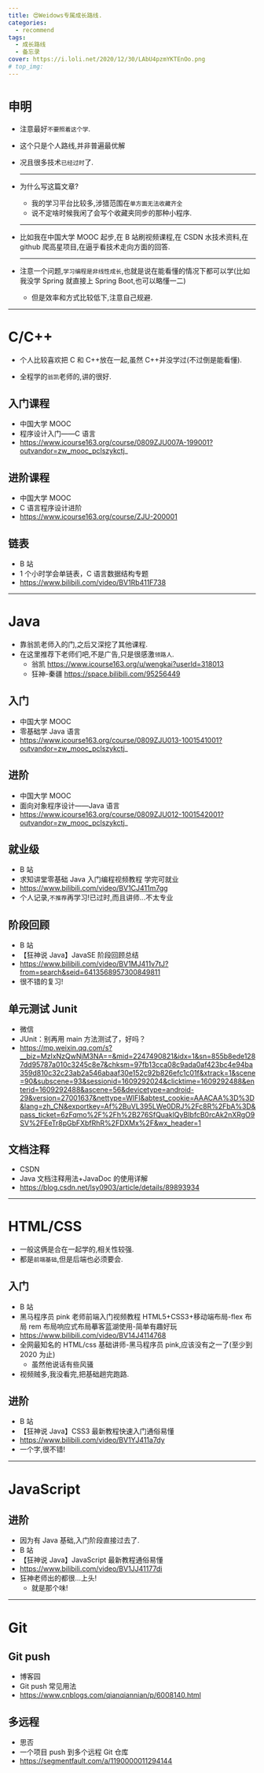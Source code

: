 ```yaml
---
title: 😍Weidows专属成长路线.
categories:
  - recommend
tags:
  - 成长路线
  - 备忘录
cover: https://i.loli.net/2020/12/30/LAbU4pzmYKTEnOo.png
# top_img:
---
```


<!--
 * @?: *********************************************************************
 * @Author: Weidows
 * @Date: 2020-12-30 11:42:22
 * @LastEditors: Weidows
 * @LastEditTime: 2020-12-30 13:34:38
 * @FilePath: \Weidowsd:\Game\Demo\Github\Blog-private\source\_posts\recommend\LearnWay.md
 * @Description:
 * @!: *********************************************************************
-->

# `申明`

- 注意最好`不要照着这个学`.
- 这个只是个人路线,并非普遍最优解
- 况且很多技术`已经过时`了.

  ***

- 为什么写这篇文章?

  - 我的学习平台比较多,涉猎范围在`单方面无法收藏齐全`
  - 说不定啥时候我闲了会写个收藏夹同步的那种小程序.

  ***

- 比如我在中国大学 MOOC 起步,在 B 站刷视频课程,在 CSDN 水技术资料,在 github 爬高星项目,在逼乎看技术走向方面的回答.

  ***

- 注意一个问题,`学习编程是非线性成长`,也就是说在能看懂的情况下都可以学(比如我没学 Spring 就直接上 Spring Boot,也可以略懂一二)
  - 但是效率和方式比较低下,注意自己规避.

---

# C/C++

- 个人比较喜欢把 C 和 C++放在一起,虽然 C++并没学过(不过倒是能看懂).

- 全程学的`翁凯`老师的,讲的很好.

## 入门课程

- 中国大学 MOOC
- 程序设计入门——C 语言
- https://www.icourse163.org/course/0809ZJU007A-199001?outvandor=zw_mooc_pclszykctj_

## 进阶课程

- 中国大学 MOOC
- C 语言程序设计进阶
- https://www.icourse163.org/course/ZJU-200001

## 链表

- B 站
- 1 个小时学会单链表，C 语言数据结构专题
- https://www.bilibili.com/video/BV1Rb411F738

---

# Java

- 靠翁凯老师入的门,之后又深挖了其他课程.
- 在这里推荐下老师们吧,不是广告,只是很感激`领路人`.
  - 翁凯 https://www.icourse163.org/u/wengkai?userId=318013
  - 狂神-秦疆 https://space.bilibili.com/95256449

## 入门

- 中国大学 MOOC
- 零基础学 Java 语言
- https://www.icourse163.org/course/0809ZJU013-1001541001?outvandor=zw_mooc_pclszykctj_

## 进阶

- 中国大学 MOOC
- 面向对象程序设计——Java 语言
- https://www.icourse163.org/course/0809ZJU012-1001542001?outvandor=zw_mooc_pclszykctj_

## 就业级

- B 站
- 求知讲堂零基础 Java 入门编程视频教程 学完可就业
- https://www.bilibili.com/video/BV1CJ411m7gg
- 个人记录,`不推荐`再学习!已过时,而且讲师...不太专业

## 阶段回顾

- B 站
- 【狂神说 Java】JavaSE 阶段回顾总结
- https://www.bilibili.com/video/BV1MJ411v7tJ?from=search&seid=6413568957300849811
- 很不错的复习!

## 单元测试 Junit

- 微信
- JUnit：别再用 main 方法测试了，好吗？
- https://mp.weixin.qq.com/s?__biz=MzIxNzQwNjM3NA==&mid=2247490821&idx=1&sn=855b8ede1287dd95787a010c3245c8e7&chksm=97fb13cca08c9ada0af423bc4e94ba359d810c32c23ab2a546abaaf30e152c92b826efc1c01f&xtrack=1&scene=90&subscene=93&sessionid=1609292024&clicktime=1609292488&enterid=1609292488&ascene=56&devicetype=android-29&version=27001637&nettype=WIFI&abtest_cookie=AAACAA%3D%3D&lang=zh_CN&exportkey=Af%2BuVL395LWe0DRJ%2Fc8R%2FbA%3D&pass_ticket=6zFqmo%2F%2Fh%2B276SfQuaklQyBIbfcB0rcAk2nXRgO9SV%2FEeTr8pGbFXbfRhR%2FDXMx%2F&wx_header=1

## 文档注释

- CSDN
- Java 文档注释用法+JavaDoc 的使用详解
- https://blog.csdn.net/lsy0903/article/details/89893934

---

# HTML/CSS

- 一般这俩是合在一起学的,相关性较强.
- 都是`前端基础`,但是后端也必须要会.

## 入门

- B 站
- 黑马程序员 pink 老师前端入门视频教程 HTML5+CSS3+移动端布局-flex 布局 rem 布局响应式布局摹客蓝湖使用-简单有趣好玩
- https://www.bilibili.com/video/BV14J4114768
- 全网最知名的 HTML/css 基础讲师-黑马程序员 pink,应该没有之一了(至少到 2020 为止)
  - 虽然他说话有些风骚
- 视频贼多,我没看完,把基础趟完跑路.

## 进阶

- B 站
- 【狂神说 Java】CSS3 最新教程快速入门通俗易懂
- https://www.bilibili.com/video/BV1YJ411a7dy
- 一个字,很不错!

---

# JavaScript

## 进阶

- 因为有 Java 基础,入门阶段直接过去了.
- B 站
- 【狂神说 Java】JavaScript 最新教程通俗易懂
- https://www.bilibili.com/video/BV1JJ41177di
- 狂神老师出的都很...上头!
  - 就是那个味!

---

# Git

## Git push

- 博客园
- Git push 常见用法
- https://www.cnblogs.com/qianqiannian/p/6008140.html

## 多远程

- 思否
- 一个项目 push 到多个远程 Git 仓库
- https://segmentfault.com/a/1190000011294144
